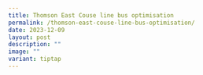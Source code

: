 ```yaml
---
title: Thomson East Couse line bus optimisation
permalink: /thomson-east-couse-line-bus-optimisation/
date: 2023-12-09
layout: post
description: ""
image: ""
variant: tiptap
---
```

